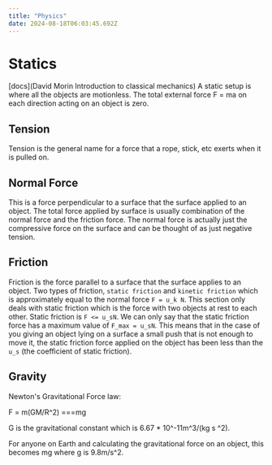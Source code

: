 ```yaml
---
title: "Physics"
date: 2024-08-18T06:03:45.692Z
---
```


# Statics
[docs](David Morin Introduction to classical mechanics)
A static setup is where all the objects are motionless. The total external force F = ma on each direction acting on an object is zero.

## Tension
Tension is the general name for a force that a rope, stick, etc exerts when it is pulled on.

## Normal Force
This is a force perpendicular to a surface that the surface applied to an object. The total force applied by surface is usually combination of the normal force and the friction force. The normal force is actually just the compressive force on the surface and can be thought of as just negative tension.

## Friction
Friction is the force parallel to a surface that the surface applies to an object. Two types of friction, `static friction` and `kinetic friction` which is approximately equal to the normal force `F = u_k N`. This section only deals with static friction which is the force with two objects at rest to each other. Static friction is `F <= u_sN`. We can only say that the static friction force has a maximum value of `F_max = u_sN`. This means that in the case of you giving an object lying on a surface a small push that is not enough to move it, the static friction force applied on the object has been less than the `u_s` (the coefficient of static friction). 

## Gravity
Newton's Gravitational Force law:

F = m(GM/R^2) ===mg

G is the gravitational constant which is 6.67 * 10^-11m^3/(kg s ^2).

For anyone on Earth and calculating the gravitational force on an object, this becomes mg where g is 9.8m/s^2.

